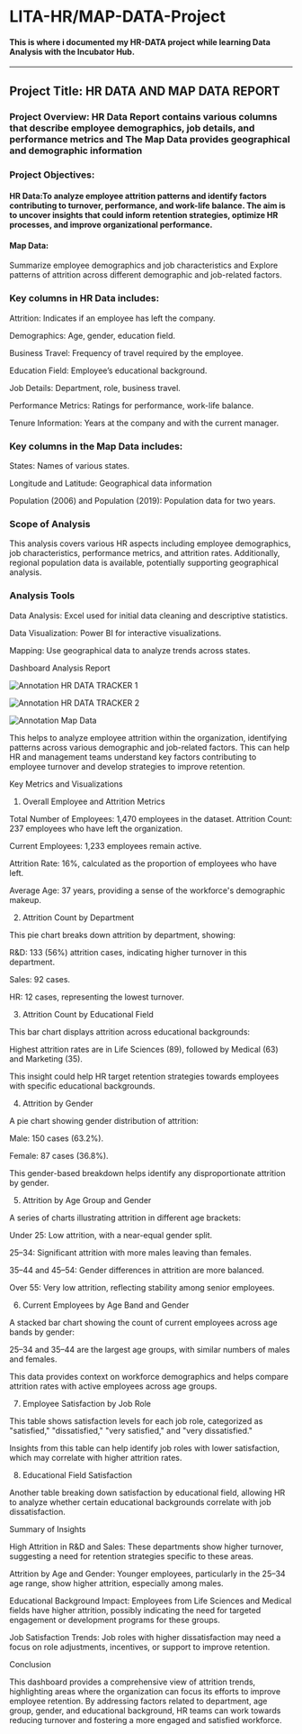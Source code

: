 # LITA-HR/MAP-DATA-Project
#### This is where i documented my HR-DATA project while learning Data Analysis with the Incubator Hub.
---

## Project Title: HR DATA AND MAP DATA REPORT

### Project  Overview: HR Data Report contains various columns that describe employee demographics, job details, and performance metrics and The Map Data provides geographical and demographic information

### Project Objectives: 
#### HR Data:To analyze employee attrition patterns and identify factors contributing to turnover, performance, and work-life balance. The aim is to uncover insights that could inform retention strategies, optimize HR processes, and improve organizational performance.

#### Map Data: 
Summarize employee demographics and job characteristics and Explore patterns of attrition across different demographic and job-related factors.


### Key columns in HR Data includes:

Attrition: Indicates if an employee has left the company.

Demographics: Age, gender, education field.

Business Travel: Frequency of travel required by the employee.

Education Field: Employee’s educational background.

Job Details: Department, role, business travel.

Performance Metrics: Ratings for performance, work-life balance.

Tenure Information: Years at the company and with the current manager.



### Key columns in the Map Data includes:

States: Names of various states.

Longitude and Latitude: Geographical data information 

Population (2006) and Population (2019): Population data for two years. 


### Scope of Analysis 
This analysis covers various HR aspects including employee demographics, job characteristics, performance metrics, and attrition rates. Additionally, regional population data is available, potentially supporting geographical analysis.


### Analysis Tools

Data Analysis: Excel used for initial data cleaning and descriptive statistics.

Data Visualization: Power BI for interactive visualizations.

Mapping: Use geographical data to analyze trends across states.


Dashboard Analysis Report

![Annotation HR DATA TRACKER 1](https://github.com/user-attachments/assets/581283ea-2ac5-4902-9957-fa77f52e8e62)


![Annotation HR DATA TRACKER 2](https://github.com/user-attachments/assets/bc7471c5-67a4-40b3-a48c-eb1c424b838e)

![Annotation Map Data](https://github.com/user-attachments/assets/46c0717f-513b-428c-8191-d08062bf4d43)

This helps to analyze employee attrition within the organization, identifying patterns across various demographic and job-related factors. This can help HR and management teams understand key factors contributing to employee turnover and develop strategies to improve retention.

Key Metrics and Visualizations

1. Overall Employee and Attrition Metrics

Total Number of Employees: 1,470 employees in the dataset.
Attrition Count: 237 employees who have left the organization.

Current Employees: 1,233 employees remain active.

Attrition Rate: 16%, calculated as the proportion of employees who have left.

Average Age: 37 years, providing a sense of the workforce's demographic makeup.



2. Attrition Count by Department

This pie chart breaks down attrition by department, showing:

R&D: 133 (56%) attrition cases, indicating higher turnover in this department.

Sales: 92 cases.

HR: 12 cases, representing the lowest turnover.




3. Attrition Count by Educational Field

This bar chart displays attrition across educational backgrounds:

Highest attrition rates are in Life Sciences (89), followed by Medical (63) and Marketing (35).

This insight could help HR target retention strategies towards employees with specific educational backgrounds.




4. Attrition by Gender

A pie chart showing gender distribution of attrition:

Male: 150 cases (63.2%).

Female: 87 cases (36.8%).


This gender-based breakdown helps identify any disproportionate attrition by gender.



5. Attrition by Age Group and Gender

A series of charts illustrating attrition in different age brackets:

Under 25: Low attrition, with a near-equal gender split.

25–34: Significant attrition with more males leaving than females.

35–44 and 45–54: Gender differences in attrition are more balanced.

Over 55: Very low attrition, reflecting stability among senior employees.




6. Current Employees by Age Band and Gender

A stacked bar chart showing the count of current employees across age bands by gender:

25–34 and 35–44 are the largest age groups, with similar numbers of males and females.

This data provides context on workforce demographics and helps compare attrition rates with active employees across age groups.




7. Employee Satisfaction by Job Role

This table shows satisfaction levels for each job role, categorized as "satisfied," "dissatisfied," "very satisfied," and "very dissatisfied."

Insights from this table can help identify job roles with lower satisfaction, which may correlate with higher attrition rates.



8. Educational Field Satisfaction

Another table breaking down satisfaction by educational field, allowing HR to analyze whether certain educational backgrounds correlate with job dissatisfaction.




Summary of Insights

High Attrition in R&D and Sales: These departments show higher turnover, suggesting a need for retention strategies specific to these areas.

Attrition by Age and Gender: Younger employees, particularly in the 25–34 age range, show higher attrition, especially among males.

Educational Background Impact: Employees from Life Sciences and Medical fields have higher attrition, possibly indicating the need for targeted engagement or development programs for these groups.

Job Satisfaction Trends: Job roles with higher dissatisfaction may need a focus on role adjustments, incentives, or support to improve retention.


Conclusion

This dashboard provides a comprehensive view of attrition trends, highlighting areas where the organization can focus its efforts to improve employee retention. By addressing factors related to department, age group, gender, and educational background, HR teams can work towards reducing turnover and fostering a more engaged and satisfied workforce.

